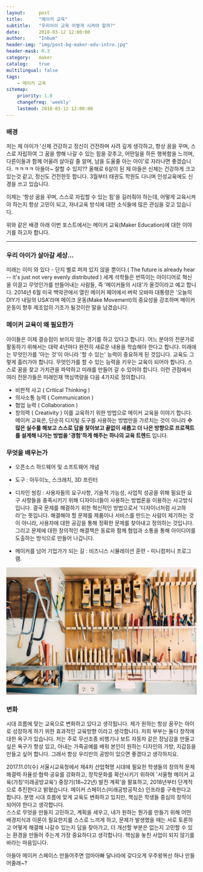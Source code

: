 ```yaml
---
layout:     post
title:      "메이커 교육"
subtitle:   "우리아이 교육 어떻게 시켜야 할까?"
date:       2018-03-12 12:00:00
author:     "Inbum"
header-img: "img/post-bg-maker-edu-intro.jpg"
header-mask: 0.3
category:   maker
catalog:    true
multilingual: false
tags:
    - 메이커 교육
sitemap:
    priority: 1.0
    changefreq: 'weekly'
    lastmod: 2018-03-12 12:00:00
---
```


### 배경
저는 제 아이가 '신체 건강하고 정신이 건전하며 사려 깊게 생각하고, 항상 꿈을 꾸며, 스스로 자립하여 그 꿈을 향해 나갈 수 있는 힘을 갖추고, 어떤일을 하든 행복함을 느끼며, 다른이들과 함께 어울려 살아갈 줄 알며, 남을 도울줄 아는 아이'로 자라나면 좋겠습니다. ㅋㅋㅋㅋ 아들아~ 잘할 수 있지??
올해로 6살이 된 제 아들은 신체는 건강하게 크고 있는것 같고, 정신도 건전한듯 합니다. 3월부터 태권도 학원도 다니며 인성교육에도 신경을 쓰고 있습니다. 

이제는 '항상 꿈을 꾸며, 스스로 자립할 수 있는 힘'을 길러줘야 하는데, 어떻게 교육시켜야 하는지 항상 고민이 되고, 자녀교육 방식에 대한 소식들에 많은 관심을 갖고 있습니다.

위와 같은 배경 아래 이번 포스트에서는 메이커 교육(Maker Education)에 대한 이야기를 하고자 합니다.

***

### 우리 아이가 살아갈 세상...
미래는 이미 와 있다 - 단지 별로 퍼져 있지 않을 뿐이다.( The future is already hear -- it's just not very evenly distributed )
세계 석학들은 번뜩이는 아이디어로 혁신을 이끌고 무엇인가를 만들어내는 사람들, 즉 '메이커들의 시대'가 올것이라고 예고 합니다.
2014년 6월 미국 백악관에서 열린 메이커 페어에서 버락 오바마 대통령은 '오늘의 DIY가 내일의 USA'라며 메이크 운동(Make Movement)의 중요성을 강조하며 메이커 운동이 향후 제조업의 기초가 될것이란 말을 남겼습니다.

### 메이커 교육이 왜 필요한가
아이들은 이제 결승점이 보이지 않는 경기를 하고 있다고 합니다. 어느 분야의 전문가로 활동하기 위해서는 대략 4년마다 완전히 새로운 내용을 학습해야 한다고 합니다. 미래에는 무엇인가를 '아는 것'이 아니라 '할 수 있는' 능력이 중요하게 된 것입니다.
교육도 그렇게 흘러가야 합니다. 무엇인가를 할 수 있는 능력을 키우는 교육이 되어야 합니다. 스스로 꿈을 찾고 가치관을 파악하고 미래를 만들어 갈 수 있어야 합니다. 이런 관점에서 여러 전문가들은 미래인재 핵심역량을 다음 4가지로 정의합니다.
- 비판적 사고 ( Critical Thinking )
- 의사소통 능력 ( Communication )
- 협업 능력 ( Collaboration )
- 창의력 ( Creativity )
이를 교육하기 위한 방법으로 메이커 교육을 이야기 합니다. 메이커 교육은, 단순히 디지털 도구를 사용하는 방법만을 가르치는 것이 아니라 **수많은 실수를 해보고 스스로 답을 찾아보고 끝없이 새롭고 더 나은 방향으로 프로젝트를 설계해 나가는 방법을 '경험'하게 해주는 하나의 교육 트렌드** 입니다.

### 무엇을 배우는가
 - 오픈소스 하드웨어 및 소프트웨어 개념

 - 도구 : 아두이노, 스크래치, 3D 프린터

 - 디자인 씽킹 : 사용자들의 요구사항, 기술적 가능성, 사업적 성공을 위해 필요한 요구 사항들을 충족시키기 위해 디자이너들이 사용하는 방법론을 이용하는 사고방식 입니다. 결국 문제를 해결하기 위한 혁신적인 방법으로서 '디자이너처럼 사고하라'는 뜻입니다. 해결해야 할 문제를 제품이나 서비스를 만드는 사람이 제기하는 것이 아니라, 사용자에 대한 공감을 통해 정확한 문제를 찾아내고 정의하는 것입니다. 그리고 문제에 대한 창의적인 해결책은 동료와 함께 협업과 소통을 통해 아이디어를 도출하는 방식으로 만들어 나갑니다. 

 - 메이커를 넘어 기업가가 되는 길 : 비즈니스 시뮬레이션 훈련 - 미니컴퍼니 프로그램.

![maker space](/img/post-bg-maker-edu-space.jpg)

### 변화
 시대 흐름에 맞는 교육으로 변화하고 있다고 생각됩니다. 제가 원하는 항상 꿈꾸는 아이로 성장하게 하기 위한 효과적인 교육방향 이라고 생각합니다. 저희 부부는 둘다 창작에 대한 욕구가 있습니다. 저는 주로 무선조종 비행기나 보트 자동차 같은 장남감을 만들고 싶은 욕구가 항상 있고, 아내는 가죽공예를 배워 본인이 원하는 디자인의 가방, 지갑등을 만들고 싶어 합니다. 그래서 항상 우리만의 공방이 있으면 좋겠다고 생각하지요.

 2017.11.01(수) 서울시교육청에서 제4차 산업혁명 시대에 필요한 학생들의 창의적 문제해결력·자율성·협력·공유를 강화하고, 창작문화를 확산시키기 위하여 '서울형 메이커 교육(가칭'미래공방교육') 중장기(18~22년) 발전 계획'을 팔표하고, 2018년부터 단계적으로 추진한다고 밝혔습니다.
 메이커 스페이스(미래공방공작소) 인프라를 구축한다고 합니다. 분명 시대 흐름에 맞게 교육도 변화하고 있지만, 핵심은 학생들 중심의 창작이 되어야 한다고 생각합니다.  
 스스로 무엇을 만들지 고민하고, 계획을 세우고, 내가 원하는 뭔가를 만들기 위해 어떤 배경지식과 이론이 필요한지를 스스로 느끼게 하고, 문제가 발생했을 때는 서로 토론하고 어떻게 해결해 나갈수 있는지 답을 찾아가고, 더 개선할 부분은 없는지 고민할 수 있는 환경을 만들어 주는게 가장 중요하다고 생각합니다. 핵심을 놓친 사업이 되지 않기를 바라는 마음입니다.

 아들아 메이커 스페이스 만들어주면 엄마아빠 달나라에 갖다오게 우주왕복선 하나 만들어줄래~?